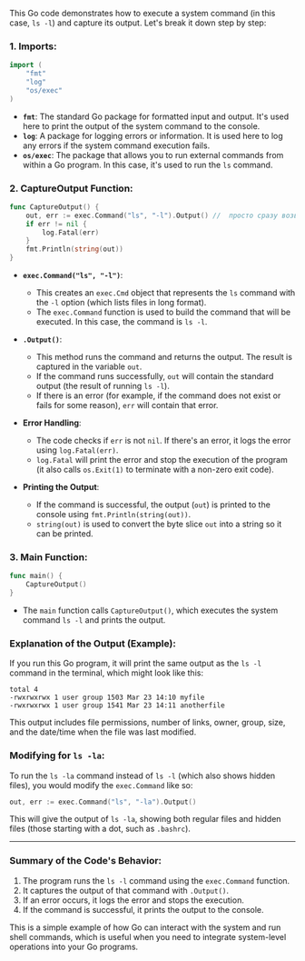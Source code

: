 This Go code demonstrates how to execute a system command (in this case, `ls -l`) and capture its output. Let's break it down step by step:

### 1. **Imports:**
```go
import (
	"fmt"
	"log"
	"os/exec"
)
```
- **`fmt`**: The standard Go package for formatted input and output. It's used here to print the output of the system command to the console.
- **`log`**: A package for logging errors or information. It is used here to log any errors if the system command execution fails.
- **`os/exec`**: The package that allows you to run external commands from within a Go program. In this case, it's used to run the `ls` command.

### 2. **CaptureOutput Function:**
```go
func CaptureOutput() {
	out, err := exec.Command("ls", "-l").Output() //  просто сразу возвращаем вывод команды
	if err != nil {
		log.Fatal(err)
	}
	fmt.Println(string(out))
}
```
- **`exec.Command("ls", "-l")`**: 
  - This creates an `exec.Cmd` object that represents the `ls` command with the `-l` option (which lists files in long format).
  - The `exec.Command` function is used to build the command that will be executed. In this case, the command is `ls -l`.

- **`.Output()`**: 
  - This method runs the command and returns the output. The result is captured in the variable `out`.
  - If the command runs successfully, `out` will contain the standard output (the result of running `ls -l`).
  - If there is an error (for example, if the command does not exist or fails for some reason), `err` will contain that error.

- **Error Handling**:
  - The code checks if `err` is not `nil`. If there's an error, it logs the error using `log.Fatal(err)`.
  - `log.Fatal` will print the error and stop the execution of the program (it also calls `os.Exit(1)` to terminate with a non-zero exit code).

- **Printing the Output**:
  - If the command is successful, the output (`out`) is printed to the console using `fmt.Println(string(out))`.
  - `string(out)` is used to convert the byte slice `out` into a string so it can be printed.

### 3. **Main Function:**
```go
func main() {
	CaptureOutput()
}
```
- The `main` function calls `CaptureOutput()`, which executes the system command `ls -l` and prints the output.

### **Explanation of the Output (Example)**:
If you run this Go program, it will print the same output as the `ls -l` command in the terminal, which might look like this:

```
total 4
-rwxrwxrwx 1 user group 1503 Mar 23 14:10 myfile
-rwxrwxrwx 1 user group 1541 Mar 23 14:11 anotherfile
```

This output includes file permissions, number of links, owner, group, size, and the date/time when the file was last modified.

### **Modifying for `ls -la`**:
To run the `ls -la` command instead of `ls -l` (which also shows hidden files), you would modify the `exec.Command` like so:

```go
out, err := exec.Command("ls", "-la").Output()
```

This will give the output of `ls -la`, showing both regular files and hidden files (those starting with a dot, such as `.bashrc`).

---

### **Summary of the Code's Behavior:**
1. The program runs the `ls -l` command using the `exec.Command` function.
2. It captures the output of that command with `.Output()`.
3. If an error occurs, it logs the error and stops the execution.
4. If the command is successful, it prints the output to the console.

This is a simple example of how Go can interact with the system and run shell commands, which is useful when you need to integrate system-level operations into your Go programs.